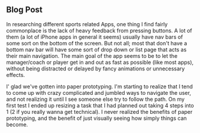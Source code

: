 Blog Post
-------------

In researching different sports related Apps, one thing I find fairly commonplace is the lack of heavy feedback from pressing buttons. A lot of them (a lot of iPhone apps in general it seems) usually have nav bars of some sort on the bottom of the screen. But not all; most that don't have a bottom nav bar will have some sort of drop down or list page that acts as their main navigation. The main goal of the app seems to be to let the manager/coach or player get in and out as fast as possible (like most apps), without being distracted or delayed by fancy animations or unnecessary effects.

I' glad we've gotten into paper prototyping. I'm starting to realize that I tend to come up with crazy complicated and jumbled ways to navigate the user, and not realizing it until I see someone else try to follow the path. On my first test I ended up resizing a task that I had planned out taking 4 steps into 1 (2 if you really wanna get technical). I never realized the benefits of paper prototyping, and the benefit of just visually seeing how simply things can become.